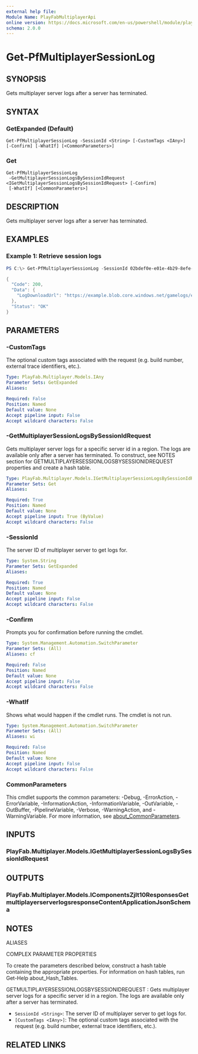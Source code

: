 ```yaml
---
external help file:
Module Name: PlayFabMultiplayerApi
online version: https://docs.microsoft.com/en-us/powershell/module/playfabmultiplayerapi/get-pfmultiplayersessionlog
schema: 2.0.0
---
```


# Get-PfMultiplayerSessionLog

## SYNOPSIS
Gets multiplayer server logs after a server has terminated.

## SYNTAX

### GetExpanded (Default)
```
Get-PfMultiplayerSessionLog -SessionId <String> [-CustomTags <IAny>] [-Confirm] [-WhatIf] [<CommonParameters>]
```

### Get
```
Get-PfMultiplayerSessionLog
 -GetMultiplayerSessionLogsBySessionIdRequest <IGetMultiplayerSessionLogsBySessionIdRequest> [-Confirm]
 [-WhatIf] [<CommonParameters>]
```

## DESCRIPTION
Gets multiplayer server logs after a server has terminated.

## EXAMPLES

### Example 1: Retrieve session logs
```powershell
PS C:\> Get-PfMultiplayerSessionLog -SessionId 02bdef0e-e01e-4b29-8efe-ff9f47a06d8c | ConvertTo-Json -depth 5

{
  "Code": 200,
  "Data": {
    "LogDownloadUrl": "https://example.blob.core.windows.net/gamelogs/example"
  },
  "Status": "OK"
}
```



## PARAMETERS

### -CustomTags
The optional custom tags associated with the request (e.g.
build number, external trace identifiers, etc.).

```yaml
Type: PlayFab.Multiplayer.Models.IAny
Parameter Sets: GetExpanded
Aliases:

Required: False
Position: Named
Default value: None
Accept pipeline input: False
Accept wildcard characters: False
```

### -GetMultiplayerSessionLogsBySessionIdRequest
Gets multiplayer server logs for a specific server id in a region.
The logs are available only after a server has terminated.
To construct, see NOTES section for GETMULTIPLAYERSESSIONLOGSBYSESSIONIDREQUEST properties and create a hash table.

```yaml
Type: PlayFab.Multiplayer.Models.IGetMultiplayerSessionLogsBySessionIdRequest
Parameter Sets: Get
Aliases:

Required: True
Position: Named
Default value: None
Accept pipeline input: True (ByValue)
Accept wildcard characters: False
```

### -SessionId
The server ID of multiplayer server to get logs for.

```yaml
Type: System.String
Parameter Sets: GetExpanded
Aliases:

Required: True
Position: Named
Default value: None
Accept pipeline input: False
Accept wildcard characters: False
```

### -Confirm
Prompts you for confirmation before running the cmdlet.

```yaml
Type: System.Management.Automation.SwitchParameter
Parameter Sets: (All)
Aliases: cf

Required: False
Position: Named
Default value: None
Accept pipeline input: False
Accept wildcard characters: False
```

### -WhatIf
Shows what would happen if the cmdlet runs.
The cmdlet is not run.

```yaml
Type: System.Management.Automation.SwitchParameter
Parameter Sets: (All)
Aliases: wi

Required: False
Position: Named
Default value: None
Accept pipeline input: False
Accept wildcard characters: False
```

### CommonParameters
This cmdlet supports the common parameters: -Debug, -ErrorAction, -ErrorVariable, -InformationAction, -InformationVariable, -OutVariable, -OutBuffer, -PipelineVariable, -Verbose, -WarningAction, and -WarningVariable. For more information, see [about_CommonParameters](http://go.microsoft.com/fwlink/?LinkID=113216).

## INPUTS

### PlayFab.Multiplayer.Models.IGetMultiplayerSessionLogsBySessionIdRequest

## OUTPUTS

### PlayFab.Multiplayer.Models.IComponentsZjlt10ResponsesGetmultiplayerserverlogsresponseContentApplicationJsonSchema

## NOTES

ALIASES

COMPLEX PARAMETER PROPERTIES

To create the parameters described below, construct a hash table containing the appropriate properties. For information on hash tables, run Get-Help about_Hash_Tables.


GETMULTIPLAYERSESSIONLOGSBYSESSIONIDREQUEST <IGetMultiplayerSessionLogsBySessionIdRequest>: Gets multiplayer server logs for a specific server id in a region. The logs are available only after a server has terminated.
  - `SessionId <String>`: The server ID of multiplayer server to get logs for.
  - `[CustomTags <IAny>]`: The optional custom tags associated with the request (e.g. build number, external trace identifiers, etc.).

## RELATED LINKS

